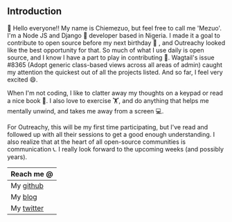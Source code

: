 ## Introduction

👋 Hello everyone!! My name is Chiemezuo, but feel free to call me 'Mezuo'. I'm a Node JS and Django 🐍 developer based in Nigeria. I made it a goal to contribute to open source before my next birthday 🎂 , and Outreachy looked like the best opportunity for that. So much of what I use daily is open source, and I know I have a part to play in contributing 🤝. Wagtail's issue #8365 (Adopt generic class-based views across all areas of admin) caught my attention the quickest out of all the projects listed. And so far, I feel very excited 😄.

When I'm not coding, I like to clatter away my thoughts on a keypad or read a nice book 📖. I also love to exercise 🏋️, and do anything that helps me mentally unwind, and takes me away from a screen 💻.

For Outreachy, this will be my first time participating, but I've read and followed up with all their sessions to get a good enough understanding. I also realize that at the heart of all open-source communities is communication 📞. I really look forward to the upcoming weeks (and possibly years).

| Reach me @      
|---------------
| My [github](https://github.com/chiemezuo/)
| My [blog](https://dev.to/chiemezuo)
| My [twitter](https://twitter.com/CNA_tion)
